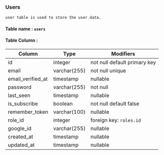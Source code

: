 ### Users

    user table is used to store the user data.

#### Table name : `users`

#### Table Column :

| Column            | Type         | Modifiers                    |
| ----------------- | ------------ | ---------------------------- |
| id                | integer      | not null default primary key |
| email             | varchar(255) | not null unique              |
| email_verified_at | timestamp    | nullable                     |
| password          | varchar(255) | not null                     |
| last_seen         | timestamp    | nullable                     |
| is_subscribe      | boolean      | not null default false       |
| remember_token    | varchar(100) | nullable                     |
| role_id           | integer      | foreign key: `roles.id`      |
| google_id         | varchar(255) | nullable                     |
| created_at        | timestamp    | nullable                     |
| updated_at        | timestamp    | nullable                     |
